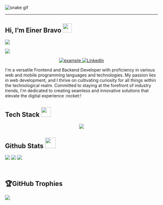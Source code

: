 ![snake gif](https://github.com/einerb/einerb/blob/output/github-contribution-grid-snake.gif)

----

## Hi, I’m Einer Bravo <img src = "https://raw.githubusercontent.com/MartinHeinz/MartinHeinz/master/wave.gif" width = 30px>
[![](https://visitcount.itsvg.in/api?id=einerb&icon=5&color=1)](https://visitcount.itsvg.in)
<p>
  <a href="https://github.com/DenverCoder1/readme-typing-svg"><img src="https://readme-typing-svg.herokuapp.com?&font=IBM+Plex+Sans&color=abcdef&size=20&lines=Welcome+to+my+GitHub+Profile!;I'm+a+FullStack+Developer;I+love+Technology;I'd+like+to+be+a+Computer+Security" /></a>
</p>

<p align ="center">
  <a href="mailto:einerbravo@gmail.com?subject=Feedback%20From%20Github&body=Hello," target="_blank">
    <img src="https://img.shields.io/badge/Gmail-D14836?style=for-the-badge&logo=gmail&logoColor=white" alt="example"/>
  </a>
   <a href="https://www.linkedin.com/in/einer-bravo" target="_blank">
    <img alt="LinkedIn" src="https://img.shields.io/badge/LinkedIn-0077B5?style=for-the-badge&logo=linkedin&logoColor=white">
  </a>
  </p>


<p>I'm a versatile Frontend and Backend Developer with proficiency in various web and mobile programming languages and technologies. My passion lies in web development, and I thrive on cultivating curiosity for all things within the technological realm. Committed to staying at the forefront of industry trends, I'm dedicated to creating seamless and innovative solutions that elevate the digital experience :rocket:!</p>



## Tech Stack <img src = "https://media2.giphy.com/media/QssGEmpkyEOhBCb7e1/giphy.gif?cid=ecf05e47a0n3gi1bfqntqmob8g9aid1oyj2wr3ds3mg700bl&rid=giphy.gif" width = 32px> 

<p align="center">
  <a href="https://skillicons.dev">
    <img src="https://skillicons.dev/icons?i=js,ts,php,graphql,nodejs,express,nestjs,laravel,babel,angular,mysql,postgres,mongodb,sqlite,sequelize,bootstrap,tailwind,vite,dart,flutter,linux,vscode,nginx,docker,aws,figma,postman,git,github,gitlab" />
  </a>
</p>

## Github Stats <img src = "https://i.pinimg.com/originals/65/c4/f4/65c4f452571be1261e9c623f7da488ac.gif" width = 35px>
  
![](https://github-readme-stats.vercel.app/api?username=einerb&theme=algolia&hide_border=false&include_all_commits=false&count_private=false)
![](https://github-readme-streak-stats.herokuapp.com/?user=einerb&theme=algolia&hide_border=false)
![](https://github-readme-stats.vercel.app/api/top-langs/?username=einerb&theme=algolia&hide_border=false&include_all_commits=false&count_private=false&layout=compact)

<br/>

## 🏆GitHub Trophies

![](https://github-profile-trophy.vercel.app/?username=nneji123&theme=tokyonight&no-frame=false&no-bg=false&margin-w=4)
